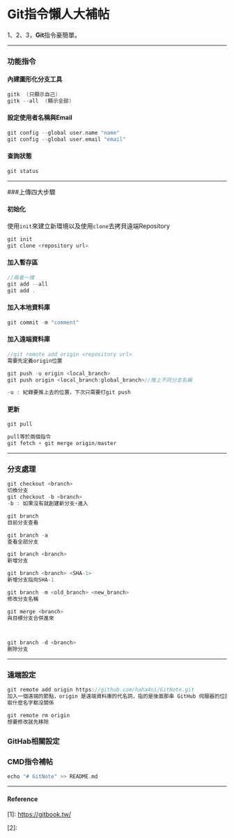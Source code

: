 # Git指令懶人大補帖

1、2、3，**Git**指令豪簡單。

-------------------
### 功能指令

#### 內建圖形化分支工具
``` C++
gitk  (只顯示自己)
gitk --all  (顯示全部)
```
#### 設定使用者名稱與Email
``` C++
git config --global user.name "name"
git config --global user.email "email"
```

#### 查詢狀態
``` C++
git status
```

-------------------
###上傳四大步驟
#### 初始化
使用`init`來建立新環境以及使用`clone`去拷貝遠端Repository
``` C++
git init
git clone <repository url>
```
#### 加入暫存區
``` C++
//兩者一樣
git add --all
git add .
```
#### 加入本地資料庫
```C++
git commit -m "comment"
```

#### 加入遠端資料庫
```C++
//git remote add origin <repository url>
需要先定義origin位置

git push -u origin <local_branch>
git push origin <local_branch:global_branch>//推上不同分支名稱

-u : 紀錄要推上去的位置，下次只需要打git push
```

#### 更新
```C++
git pull

pull等於兩個指令
git fetch + git merge origin/master
```


-------------------
### 分支處理
```C++
git checkout <branch>
切換分支
git checkout -b <branch>
-b : 如果沒有就創建新分支+進入

git branch
目前分支查看

git branch -a
查看全部分支

git branch <branch>
新增分支

git branch <branch> <SHA-1>
新增分支指向SHA-1

git branch -m <old_branch> <new_branch>
修改分支名稱

git merge <branch>
與目標分支合併進來



git branch -d <branch>
刪除分支
```


-------------------
### 遠端設定
```C++
git remote add origin https://github.com/haha4ni/GitNote.git
加入一個遠端的節點，origin 是遠端資料庫的代名詞，指的是後面那串 GitHub 伺服器的位置
取什麼名字都沒關係

git remote rm origin
想要修改就先移除

```

### GitHab相關設定




### CMD指令補帖
```C++
echo "# GitNote" >> README.md
```

-------------------
#### Reference

\[1]:  https://gitbook.tw/

[2]:  
